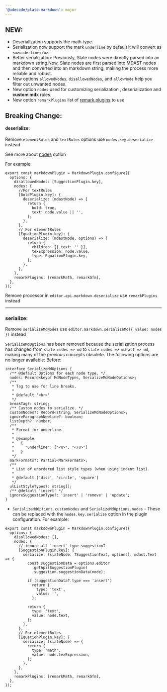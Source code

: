 ```yaml
---
'@udecode/plate-markdown': major
---
```


## NEW:

- Deserialization supports the math type.
- Serialization now support the mark `underline` by default it will convert as `<u>underline</u>`.
- Better serialization: Previously, Slate nodes were directly parsed into an markdown string.Now, Slate nodes are first parsed into MDAST nodes and then converted into an markdown string, making the process more reliable and robust.
- New options `allowedNodes`, `disallowedNodes`, and `allowNode` help you filter out unwanted nodes.
- New option `nodes` used for customizing serialization , deserialization and **custom mdx** rules.
- New option `remarkPlugins` list of [remark plugins](https://github.com/remarkjs/remark/blob/main/doc/plugins.md#list-of-plugins) to use

## Breaking Change:

#### deserialize:

Remove `elementRules` and `textRules` options use `nodes.key.deserialize` instead

See more about [nodes](https://platejs.org/docs/markdown) option

For example:

```tsx
export const markdownPlugin = MarkdownPlugin.configure({
  options: {
    disallowedNodes: [SuggestionPlugin.key],
    nodes: {
      //For textRules
      [BoldPlugin.key]: {
        deserialize: (mdastNode) => {
          return {
            bold: true,
            text: node.value || '',
          };
        },
      },
      // For elementRules
      [EquationPlugin.key]: {
        deserialize: (mdastNode, options) => {
          return {
            children: [{ text: '' }],
            texExpression: node.value,
            type: EquationPlugin.key,
          };
        },
      },
    },
    remarkPlugins: [remarkMath, remarkGfm],
  },
});
```

Remove processor in `editor.api.markdown.deserialize` use `remarkPlugins` instead

---

### serialize:

Remove `serializeMdNodes` use `editor.markdown.serializeMd({ value: nodes })` instead

`SerializeMdOptions` has been removed because the serialization process has changed from `slate nodes => md` to `slate nodes => md-ast => md`, making many of the previous concepts obsolete. The following options are no longer available:
Before:

```tsx
interface SerializeMdOptions {
  /** @default Options for each node type. */
  nodes: Record<keyof MdNodeTypes, SerializeMdNodeOptions>;
  /**
   * Tag to use for line breaks.
   *
   * @default '<br>'
   */
  breakTag?: string;
  /** Custom nodes to serialize. */
  customNodes?: Record<string, SerializeMdNodeOptions>;
  ignoreParagraphNewline?: boolean;
  listDepth?: number;
  /**
   * Format for underline.
   *
   * @example
   *   {
   *     "underline": ["<u>", "</u>"]
   *   }
   */
  markFormats?: Partial<MarkFormats>;
  /**
   * List of unordered list style types (when using indent list).
   *
   * @default ['disc', 'circle', 'square']
   */
  ulListStyleTypes?: string[];
  /** @default 'insert' */
  ignoreSuggestionType?: 'insert' | 'remove' | 'update';
}
```

- `SerializeMdOptions.customNodes` and `SerializeMdOptions.nodes` - These can be replaced with the `nodes.key.serialize` option in the plugin configuration. For example:

```tsx
export const markdownPlugin = MarkdownPlugin.configure({
  options: {
    disallowedNodes: [],
    nodes: {
      // ignore all `insert` type suggestionÏ
      [SuggestionPlugin.key]: {
        serialize: (slateNode: TSuggestionText, options): mdast.Text => {
          const suggestionData = options.editor
            .getApi(SuggestionPlugin)
            .suggestion.suggestionData(node);

          if (suggestionData?.type === 'insert')
            return {
              type: 'text',
              value: '',
            };

          return {
            type: 'text',
            value: node.text,
          };
        },
      },
      // For elementRules
      [EquationPlugin.key]: {
        serialize: (slateNode) => {
          return {
            type: 'math',
            value: node.texExpression,
          };
        },
      },
    },
    remarkPlugins: [remarkMath, remarkGfm],
  },
});
```
